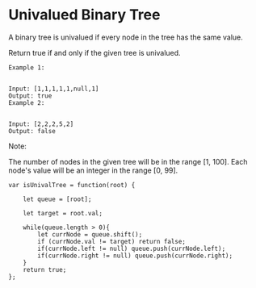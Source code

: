 # Univalued Binary Tree

A binary tree is univalued if every node in the tree has the same value.

Return true if and only if the given tree is univalued.

```
Example 1:


Input: [1,1,1,1,1,null,1]
Output: true
Example 2:


Input: [2,2,2,5,2]
Output: false
```


Note:

The number of nodes in the given tree will be in the range [1, 100].
Each node's value will be an integer in the range [0, 99].

```
var isUnivalTree = function(root) {

    let queue = [root];

    let target = root.val;

    while(queue.length > 0){
        let currNode = queue.shift();
        if (currNode.val != target) return false;
        if(currNode.left != null) queue.push(currNode.left);
        if(currNode.right != null) queue.push(currNode.right);
    }
    return true;
};
```
